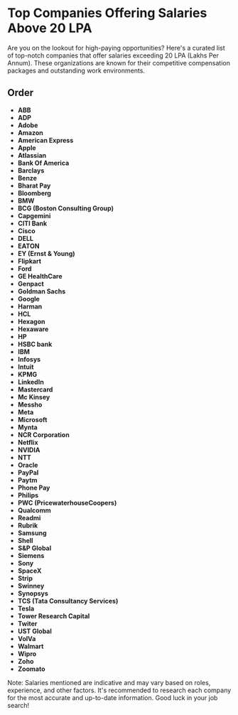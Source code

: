 # Top Companies Offering Salaries Above 20 LPA

Are you on the lookout for high-paying opportunities? Here's a curated list of top-notch companies that offer salaries exceeding 20 LPA (Lakhs Per Annum). These organizations are known for their competitive compensation packages and outstanding work environments.

##  Order

- **ABB**
- **ADP**
- **Adobe**
- **Amazon**
- **American Express**
- **Apple**
- **Atlassian**
- **Bank Of America**
- **Barclays**
- **Benze**
- **Bharat Pay**
- **Bloomberg**
- **BMW**
- **BCG (Boston Consulting Group)**
- **Capgemini**
- **CITI Bank**
- **Cisco**
- **DELL**
- **EATON**
- **EY (Ernst & Young)**
- **Flipkart**
- **Ford**
- **GE HealthCare**
- **Genpact**
- **Goldman Sachs**
- **Google**
- **Harman**
- **HCL**
- **Hexagon**
- **Hexaware**
- **HP**
- **HSBC bank**
- **IBM**
- **Infosys**
- **Intuit**
- **KPMG**
- **LinkedIn**
- **Mastercard**
- **Mc Kinsey**
- **Messho**
- **Meta**
- **Microsoft**
- **Mynta**
- **NCR Corporation**
- **Netflix**
- **NVIDIA**
- **NTT**
- **Oracle**
- **PayPal**
- **Paytm**
- **Phone Pay**
- **Philips**
- **PWC (PricewaterhouseCoopers)**
- **Qualcomm**
- **Readmi**
- **Rubrik**
- **Samsung**
- **Shell**
- **S&P Global**
- **Siemens**
- **Sony**
- **SpaceX**
- **Strip**
- **Swinney**
- **Synopsys**
- **TCS (Tata Consultancy Services)**
- **Tesla**
- **Tower Research Capital**
- **Twiter**
- **UST Global**
- **VolVa**
- **Walmart**
- **Wipro**
- **Zoho**
- **Zoomato**

Note: Salaries mentioned are indicative and may vary based on roles, experience, and other factors. It's recommended to research each company for the most accurate and up-to-date information. Good luck in your job search!
